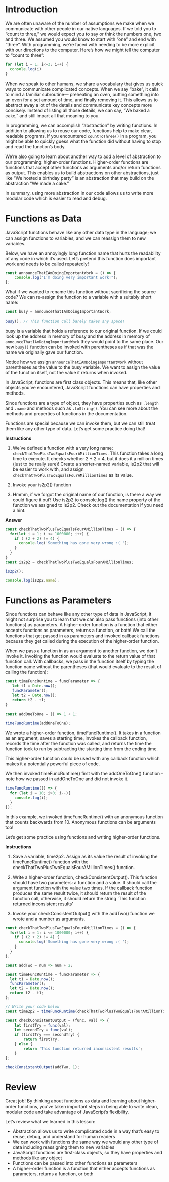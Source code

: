 # Introduction
We are often unaware of the number of assumptions we make when we communicate with other people in our native languages. If we told you to “count to three,” we would expect you to say or think the numbers one, two and three. We assumed you would know to start with “one” and end with “three”. With programming, we’re faced with needing to be more explicit with our directions to the computer. Here’s how we might tell the computer to “count to three”:
```js
for (let i = 1; i<=3; i++) {
  console.log(i)
}
```
When we speak to other humans, we share a vocabulary that gives us quick ways to communicate complicated concepts. When we say “bake”, it calls to mind a familiar subroutine— preheating an oven, putting something into an oven for a set amount of time, and finally removing it. This allows us to abstract away a lot of the details and communicate key concepts more concisely. Instead of listing all those details, we can say, “We baked a cake,” and still impart all that meaning to you.

In programming, we can accomplish “abstraction” by writing functions. In addition to allowing us to reuse our code, functions help to make clear, readable programs. If you encountered `countToThree()` in a program, you might be able to quickly guess what the function did without having to stop and read the function’s body.

We’re also going to learn about another way to add a level of abstraction to our programming: higher-order functions. Higher-order functions are functions that accept other functions as arguments and/or return functions as output. This enables us to build abstractions on other abstractions, just like “We hosted a birthday party” is an abstraction that may build on the abstraction “We made a cake.”

In summary, using more abstraction in our code allows us to write more modular code which is easier to read and debug.

# Functions as Data
JavaScript functions behave like any other data type in the language; we can assign functions to variables, and we can reassign them to new variables.

Below, we have an annoyingly long function name that hurts the readability of any code in which it’s used. Let’s pretend this function does important work and needs to be called repeatedly!
```js
const announceThatIAmDoingImportantWork = () => {
    console.log("I’m doing very important work!");
};
```
What if we wanted to rename this function without sacrificing the source code? We can re-assign the function to a variable with a suitably short name:
```js
const busy = announceThatIAmDoingImportantWork;
 
busy(); // This function call barely takes any space!
```

busy is a variable that holds a reference to our original function. If we could look up the address in memory of busy and the address in memory of `announceThatIAmDoingImportantWork` they would point to the same place. Our new `busy()` function can be invoked with parentheses as if that was the name we originally gave our function.

Notice how we assign `announceThatIAmDoingImportantWork` without parentheses as the value to the busy variable. We want to assign the value of the function itself, not the value it returns when invoked.

In JavaScript, functions are first class objects. This means that, like other objects you’ve encountered, JavaScript functions can have properties and methods.

Since functions are a type of object, they have properties such as `.length` and `.name` and methods such as `.toString()`. You can see more about the methods and properties of functions in the documentation.

Functions are special because we can invoke them, but we can still treat them like any other type of data. Let’s get some practice doing that!

**Instructions**
1. We’ve defined a function with a very long name: `checkThatTwoPlusTwoEqualsFourAMillionTimes`. This function takes a long time to execute. It checks whether 2 + 2 = 4, but it does it a million times (just to be really sure)! Create a shorter-named variable, is2p2 that will be easier to work with, and assign `checkThatTwoPlusTwoEqualsFourAMillionTimes` as its value.

2. Invoke your is2p2() function
3. Hmmm, if we forgot the original name of our function, is there a way we could figure it out? Use is2p2 to console.log() the name property of the function we assigned to is2p2. Check out the documentation if you need a hint.

**Answer**
```js
const checkThatTwoPlusTwoEqualsFourAMillionTimes = () => {
  for(let i = 1; i <= 1000000; i++) {
    if ( (2 + 2) != 4) {
      console.log('Something has gone very wrong :( ');
    }
  }
}
const is2p2 = checkThatTwoPlusTwoEqualsFourAMillionTimes;

is2p2();

console.log(is2p2.name);
```

# Functions as Parameters
Since functions can behave like any other type of data in JavaScript, it might not surprise you to learn that we can also pass functions (into other functions) as parameters. A higher-order function is a function that either accepts functions as parameters, returns a function, or both! We call the functions that get passed in as parameters and invoked callback functions because they get called during the execution of the higher-order function.

When we pass a function in as an argument to another function, we don’t invoke it. Invoking the function would evaluate to the return value of that function call. With callbacks, we pass in the function itself by typing the function name without the parentheses (that would evaluate to the result of calling the function):

```js
const timeFuncRuntime = funcParameter => {
   let t1 = Date.now();
   funcParameter();
   let t2 = Date.now();
   return t2 - t1;
}

const addOneToOne = () => 1 + 1;
 
timeFuncRuntime(addOneToOne);
```

We wrote a higher-order function, timeFuncRuntime(). It takes in a function as an argument, saves a starting time, invokes the callback function, records the time after the function was called, and returns the time the function took to run by subtracting the starting time from the ending time.

This higher-order function could be used with any callback function which makes it a potentially powerful piece of code.

We then invoked timeFuncRuntime() first with the addOneToOne() function - note how we passed in addOneToOne and did not invoke it.
```js
timeFuncRuntime(() => {
  for (let i = 10; i>0; i--){
    console.log(i);
  }
});
```
In this example, we invoked timeFuncRuntime() with an anonymous function that counts backwards from 10. Anonymous functions can be arguments too!

Let’s get some practice using functions and writing higher-order functions.

**Instructions**
1. Save a variable, time2p2. Assign as its value the result of invoking the timeFuncRuntime() function with the checkThatTwoPlusTwoEqualsFourAMillionTimes() function.

2. Write a higher-order function, checkConsistentOutput(). This function should have two parameters: a function and a value. It should call the argument function with the value two times. If the callback function produces the same result twice, it should return the result of the function call, otherwise, it should return the string 'This function returned inconsistent results'

3. Invoke your checkConsistentOutput() with the addTwo() function we wrote and a number as arguments.

```js
const checkThatTwoPlusTwoEqualsFourAMillionTimes = () => {
  for(let i = 1; i <= 1000000; i++) {
    if ( (2 + 2) != 4) {
      console.log('Something has gone very wrong :( ');
    }
  }
};

const addTwo = num => num + 2;

const timeFuncRuntime = funcParameter => {
  let t1 = Date.now();
  funcParameter();
  let t2 = Date.now();
  return t2 - t1;
};

// Write your code below
const time2p2 = timeFuncRuntime(checkThatTwoPlusTwoEqualsFourAMillionTimes);

const checkConsistentOutput = (func, val) => {
    let firstTry = func(val);
    let secondTry = func(val);
    if (firstTry === secondTry) {
        return firstTry;
    } else {
        return 'This function returned inconsistent results';
    }
};

checkConsistentOutput(addTwo, 1);
```

# Review
Great job! By thinking about functions as data and learning about higher-order functions, you’ve taken important steps in being able to write clean, modular code and take advantage of JavaScript’s flexibility.

Let’s review what we learned in this lesson:
- Abstraction allows us to write complicated code in a way that’s easy to reuse, debug, and understand for human readers
- We can work with functions the same way we would any other type of data including reassigning them to new variables
- JavaScript functions are first-class objects, so they have properties and methods like any object
- Functions can be passed into other functions as parameters
- A higher-order function is a function that either accepts functions as parameters, returns a function, or both
